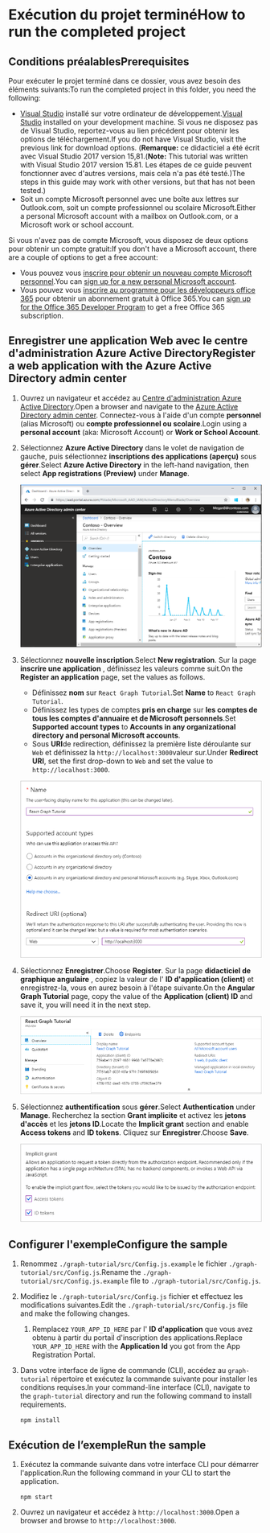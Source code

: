 # <a name="how-to-run-the-completed-project"></a><span data-ttu-id="2ba73-101">Exécution du projet terminé</span><span class="sxs-lookup"><span data-stu-id="2ba73-101">How to run the completed project</span></span>

## <a name="prerequisites"></a><span data-ttu-id="2ba73-102">Conditions préalables</span><span class="sxs-lookup"><span data-stu-id="2ba73-102">Prerequisites</span></span>

<span data-ttu-id="2ba73-103">Pour exécuter le projet terminé dans ce dossier, vous avez besoin des éléments suivants:</span><span class="sxs-lookup"><span data-stu-id="2ba73-103">To run the completed project in this folder, you need the following:</span></span>

- <span data-ttu-id="2ba73-104">[Visual Studio](https://visualstudio.microsoft.com/vs/) installé sur votre ordinateur de développement.</span><span class="sxs-lookup"><span data-stu-id="2ba73-104">[Visual Studio](https://visualstudio.microsoft.com/vs/) installed on your development machine.</span></span> <span data-ttu-id="2ba73-105">Si vous ne disposez pas de Visual Studio, reportez-vous au lien précédent pour obtenir les options de téléchargement.</span><span class="sxs-lookup"><span data-stu-id="2ba73-105">If you do not have Visual Studio, visit the previous link for download options.</span></span> <span data-ttu-id="2ba73-106">(**Remarque:** ce didacticiel a été écrit avec Visual Studio 2017 version 15,81.</span><span class="sxs-lookup"><span data-stu-id="2ba73-106">(**Note:** This tutorial was written with Visual Studio 2017 version 15.81.</span></span> <span data-ttu-id="2ba73-107">Les étapes de ce guide peuvent fonctionner avec d'autres versions, mais cela n'a pas été testé.)</span><span class="sxs-lookup"><span data-stu-id="2ba73-107">The steps in this guide may work with other versions, but that has not been tested.)</span></span>
- <span data-ttu-id="2ba73-108">Soit un compte Microsoft personnel avec une boîte aux lettres sur Outlook.com, soit un compte professionnel ou scolaire Microsoft.</span><span class="sxs-lookup"><span data-stu-id="2ba73-108">Either a personal Microsoft account with a mailbox on Outlook.com, or a Microsoft work or school account.</span></span>

<span data-ttu-id="2ba73-109">Si vous n'avez pas de compte Microsoft, vous disposez de deux options pour obtenir un compte gratuit:</span><span class="sxs-lookup"><span data-stu-id="2ba73-109">If you don't have a Microsoft account, there are a couple of options to get a free account:</span></span>

- <span data-ttu-id="2ba73-110">Vous pouvez vous [inscrire pour obtenir un nouveau compte Microsoft personnel](https://signup.live.com/signup?wa=wsignin1.0&rpsnv=12&ct=1454618383&rver=6.4.6456.0&wp=MBI_SSL_SHARED&wreply=https://mail.live.com/default.aspx&id=64855&cbcxt=mai&bk=1454618383&uiflavor=web&uaid=b213a65b4fdc484382b6622b3ecaa547&mkt=E-US&lc=1033&lic=1).</span><span class="sxs-lookup"><span data-stu-id="2ba73-110">You can [sign up for a new personal Microsoft account](https://signup.live.com/signup?wa=wsignin1.0&rpsnv=12&ct=1454618383&rver=6.4.6456.0&wp=MBI_SSL_SHARED&wreply=https://mail.live.com/default.aspx&id=64855&cbcxt=mai&bk=1454618383&uiflavor=web&uaid=b213a65b4fdc484382b6622b3ecaa547&mkt=E-US&lc=1033&lic=1).</span></span>
- <span data-ttu-id="2ba73-111">Vous pouvez vous [inscrire au programme pour les développeurs office 365](https://developer.microsoft.com/office/dev-program) pour obtenir un abonnement gratuit à Office 365.</span><span class="sxs-lookup"><span data-stu-id="2ba73-111">You can [sign up for the Office 365 Developer Program](https://developer.microsoft.com/office/dev-program) to get a free Office 365 subscription.</span></span>

## <a name="register-a-web-application-with-the-azure-active-directory-admin-center"></a><span data-ttu-id="2ba73-112">Enregistrer une application Web avec le centre d'administration Azure Active Directory</span><span class="sxs-lookup"><span data-stu-id="2ba73-112">Register a web application with the Azure Active Directory admin center</span></span>

1. <span data-ttu-id="2ba73-113">Ouvrez un navigateur et accédez au [Centre d'administration Azure Active Directory](https://aad.portal.azure.com).</span><span class="sxs-lookup"><span data-stu-id="2ba73-113">Open a browser and navigate to the [Azure Active Directory admin center](https://aad.portal.azure.com).</span></span> <span data-ttu-id="2ba73-114">Connectez-vous à l'aide d'un compte **personnel** (alias Microsoft) ou **compte professionnel ou scolaire**.</span><span class="sxs-lookup"><span data-stu-id="2ba73-114">Login using a **personal account** (aka: Microsoft Account) or **Work or School Account**.</span></span>

1. <span data-ttu-id="2ba73-115">Sélectionnez **Azure Active Directory** dans le volet de navigation de gauche, puis sélectionnez **inscriptions des applications (aperçu)** sous **gérer**.</span><span class="sxs-lookup"><span data-stu-id="2ba73-115">Select **Azure Active Directory** in the left-hand navigation, then select **App registrations (Preview)** under **Manage**.</span></span>

    ![<span data-ttu-id="2ba73-116">Capture d'écran des inscriptions d'application</span><span class="sxs-lookup"><span data-stu-id="2ba73-116">A screenshot of the App registrations</span></span> ](/tutorial/images/aad-portal-app-registrations.png)

1. <span data-ttu-id="2ba73-117">Sélectionnez **nouvelle inscription**.</span><span class="sxs-lookup"><span data-stu-id="2ba73-117">Select **New registration**.</span></span> <span data-ttu-id="2ba73-118">Sur la page **inscrire une application** , définissez les valeurs comme suit.</span><span class="sxs-lookup"><span data-stu-id="2ba73-118">On the **Register an application** page, set the values as follows.</span></span>

    - <span data-ttu-id="2ba73-119">Définissez **nom** sur `React Graph Tutorial`.</span><span class="sxs-lookup"><span data-stu-id="2ba73-119">Set **Name** to `React Graph Tutorial`.</span></span>
    - <span data-ttu-id="2ba73-120">Définissez les types de comptes **pris en charge** sur **les comptes de tous les comptes d'annuaire et de Microsoft personnels**.</span><span class="sxs-lookup"><span data-stu-id="2ba73-120">Set **Supported account types** to **Accounts in any organizational directory and personal Microsoft accounts**.</span></span>
    - <span data-ttu-id="2ba73-121">Sous **URI**de redirection, définissez la première liste déroulante sur `Web` et définissez la `http://localhost:3000`valeur sur.</span><span class="sxs-lookup"><span data-stu-id="2ba73-121">Under **Redirect URI**, set the first drop-down to `Web` and set the value to `http://localhost:3000`.</span></span>

    ![Capture d'écran de la page inscrire une application](/tutorial/images/aad-register-an-app.png)

1. <span data-ttu-id="2ba73-123">Sélectionnez **Enregistrer**.</span><span class="sxs-lookup"><span data-stu-id="2ba73-123">Choose **Register**.</span></span> <span data-ttu-id="2ba73-124">Sur la page **didacticiel de graphique angulaire** , copiez la valeur de l' **ID d'application (client)** et enregistrez-la, vous en aurez besoin à l'étape suivante.</span><span class="sxs-lookup"><span data-stu-id="2ba73-124">On the **Angular Graph Tutorial** page, copy the value of the **Application (client) ID** and save it, you will need it in the next step.</span></span>

    ![Capture d'écran de l'ID d'application de la nouvelle inscription de l'application](/tutorial/images/aad-application-id.png)

1. <span data-ttu-id="2ba73-126">Sélectionnez **authentification** sous **gérer**.</span><span class="sxs-lookup"><span data-stu-id="2ba73-126">Select **Authentication** under **Manage**.</span></span> <span data-ttu-id="2ba73-127">Recherchez la section **Grant implicite** et activez les **jetons d'accès** et les **jetons ID**.</span><span class="sxs-lookup"><span data-stu-id="2ba73-127">Locate the **Implicit grant** section and enable **Access tokens** and **ID tokens**.</span></span> <span data-ttu-id="2ba73-128">Cliquez sur **Enregistrer**.</span><span class="sxs-lookup"><span data-stu-id="2ba73-128">Choose **Save**.</span></span>

    ![Capture d'écran de la section Grant implicite](/tutorial/images/aad-implicit-grant.png)

## <a name="configure-the-sample"></a><span data-ttu-id="2ba73-130">Configurer l'exemple</span><span class="sxs-lookup"><span data-stu-id="2ba73-130">Configure the sample</span></span>

1. <span data-ttu-id="2ba73-131">Renommez `./graph-tutorial/src/Config.js.example` le fichier `./graph-tutorial/src/Config.js`.</span><span class="sxs-lookup"><span data-stu-id="2ba73-131">Rename the `./graph-tutorial/src/Config.js.example` file to `./graph-tutorial/src/Config.js`.</span></span>
1. <span data-ttu-id="2ba73-132">Modifiez le `./graph-tutorial/src/Config.js` fichier et effectuez les modifications suivantes.</span><span class="sxs-lookup"><span data-stu-id="2ba73-132">Edit the `./graph-tutorial/src/Config.js` file and make the following changes.</span></span>
    1. <span data-ttu-id="2ba73-133">Remplacez `YOUR_APP_ID_HERE` par l' **ID d'application** que vous avez obtenu à partir du portail d'inscription des applications.</span><span class="sxs-lookup"><span data-stu-id="2ba73-133">Replace `YOUR_APP_ID_HERE` with the **Application Id** you got from the App Registration Portal.</span></span>
1. <span data-ttu-id="2ba73-134">Dans votre interface de ligne de commande (CLI), accédez au `graph-tutorial` répertoire et exécutez la commande suivante pour installer les conditions requises.</span><span class="sxs-lookup"><span data-stu-id="2ba73-134">In your command-line interface (CLI), navigate to the `graph-tutorial` directory and run the following command to install requirements.</span></span>

    ```Shell
    npm install
    ```

## <a name="run-the-sample"></a><span data-ttu-id="2ba73-135">Exécution de l’exemple</span><span class="sxs-lookup"><span data-stu-id="2ba73-135">Run the sample</span></span>

1. <span data-ttu-id="2ba73-136">Exécutez la commande suivante dans votre interface CLI pour démarrer l'application.</span><span class="sxs-lookup"><span data-stu-id="2ba73-136">Run the following command in your CLI to start the application.</span></span>

    ```Shell
    npm start
    ```

1. <span data-ttu-id="2ba73-137">Ouvrez un navigateur et accédez à `http://localhost:3000`.</span><span class="sxs-lookup"><span data-stu-id="2ba73-137">Open a browser and browse to `http://localhost:3000`.</span></span>